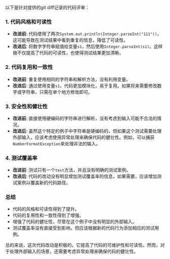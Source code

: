 以下是针对提供的git diff记录的代码评审：

### 1. 代码风格和可读性

- **改进前**: 代码使用了两次`System.out.println(Integer.parseInt("111"))`，这可能导致在测试结果中看到重复的信息，降低了可读性。
- **改进后**: 将数字字符串赋值给变量`s1`，然后使用`Integer.parseInt(s1)`。这样做不仅提高了代码的可读性，也使得测试结果更加清晰。

### 2. 代码复用和一致性

- **改进前**: 重复使用相同的字符串和解析方法，没有利用变量。
- **改进后**: 通过使用变量`s1`，代码更加模块化，易于复用。如果将来需要修改数字或字符串，只需在单个地方修改即可。

### 3. 安全性和健壮性

- **改进前**: 直接使用硬编码的字符串进行解析，没有考虑到输入可能不合法的情况。
- **改进后**: 虽然这个特定的例子中字符串是硬编码的，但如果这个测试需要处理外部输入，应该考虑使用异常处理来确保代码的健壮性。例如，可以捕获`NumberFormatException`来处理非法的输入。

### 4. 测试覆盖率

- **改进前**: 测试只有一个`test`方法，并且没有明确的测试案例。
- **改进后**: 代码的改动没有明显增加测试覆盖率的信息，如果需要，应该增加测试案例以覆盖新的代码路径。

### 总结

- 代码的风格和可读性得到了提升。
- 代码的复用性和一致性得到了增强。
- 增强了代码的健壮性，尽管在这个例子中没有明显的外部输入。
- 测试覆盖率没有直接受到影响，但应该根据新的代码行为添加相应的测试用例。

总的来说，这次代码改动是积极的，它提高了代码的可维护性和可读性。然而，对于处理外部输入的场景，还需要考虑异常处理来确保代码的健壮性。